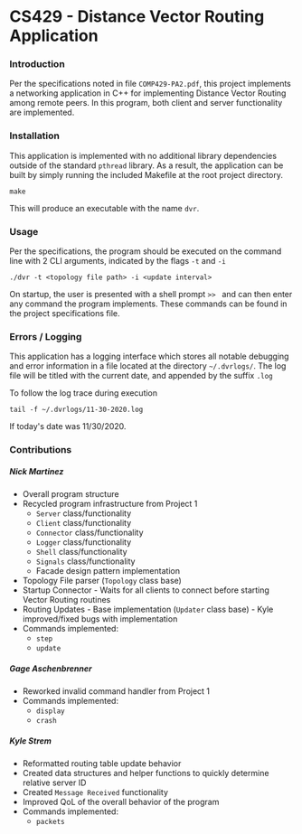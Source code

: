 # CS429 - Distance Vector Routing Application

### Introduction 

Per the specifications noted in file `COMP429-PA2.pdf`, this project implements
a networking application in C++ for implementing Distance Vector Routing among remote peers. 
In this program, both client and server functionality are implemented. 


### Installation 

This application is implemented with no additional library dependencies outside of the
standard `pthread` library. As a result, the application can be built by simply running
the included Makefile at the root project directory.

```
make
```

This will produce an executable with the name `dvr`. 


### Usage

Per the specifications, the program should be executed on the command line with 2 
CLI arguments, indicated by the flags `-t` and `-i`

```
./dvr -t <topology file path> -i <update interval>
```

On startup, the user is presented with a shell prompt `>> ` and can then enter any 
command the program implements. These commands can be found in the project specifications
file. 


### Errors / Logging

This application has a logging interface which stores all notable debugging and error
information in a file located at the directory `~/.dvrlogs/`. The log file will be
titled with the current date, and appended by the suffix `.log`

To follow the log trace during execution

```
tail -f ~/.dvrlogs/11-30-2020.log
```

If today's date was 11/30/2020. 


### Contributions

##### Nick Martinez

* Overall program structure
* Recycled program infrastructure from Project 1
    * `Server` class/functionality
    * `Client` class/functionality
    * `Connector` class/functionality
    * `Logger` class/functionality
    * `Shell`  class/functionality
    * `Signals` class/functionality
    * Facade design pattern implementation
* Topology File parser (`Topology` class base)
* Startup Connector - Waits for all clients to connect before starting Vector Routing routines
* Routing Updates - Base implementation (`Updater` class base) - Kyle improved/fixed bugs with implementation
* Commands implemented:
    * `step`
    * `update`

##### Gage Aschenbrenner

* Reworked invalid command handler from Project 1
* Commands implemented:
    * `display`
    * `crash`
    
##### Kyle Strem

* Reformatted routing table update behavior
* Created data structures and helper functions to quickly determine relative server ID
* Created `Message Received` functionality
* Improved QoL of the overall behavior of the program
* Commands implemented:
   * `packets`
